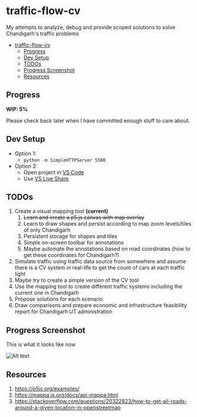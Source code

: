 # traffic-flow-cv
My attempts to analyze, debug and provide scoped solutions to solve Chandigarh's traffic problems

- [traffic-flow-cv](#traffic-flow-cv)
  - [Progress](#progress)
  - [Dev Setup](#dev-setup)
  - [TODOs](#todos)
  - [Progress Screenshot](#progress-screenshot)
  - [Resources](#resources)

## Progress
**WIP: 5%**

Please check back later when I have committed enough stuff to care about.

## Dev Setup
- Option 1:
  - `python -m SimpleHTTPServer 5500`
- Option 2:
  - Open project in [VS Code](https://code.visualstudio.com/)
  - Use [VS Live Share](https://marketplace.visualstudio.com/items?itemName=MS-vsliveshare.vsliveshare)

## TODOs
1. Create a visual mapping tool **(current)**
   1. ~~Learn and create a p5.js canvas with map overlay~~
   2. Learn to draw shapes and persist according to map zoom levels/tiles of only Chandigarh
   3. Persistent storage for shapes and tiles
   4. Simple on-screen toolbar for annotations
   5. Maybe automate the annotations based on road coordinates (how to get these coordinates for Chandigarh?)
2. Simulate traffic using traffic data source from somewhere and assume there is a CV system in real-life to get the count of cars at each traffic light
3. Maybe try to create a simple version of the CV tool
4. Use the mapping tool to create different traffic systems including the current one in Chandigarh
5. Propose solutions for each scenario
6. Draw comparisons and prepare economic and infrastructure feasibility report for Chandigarh UT administration

## Progress Screenshot

This is what it looks like now

![Alt text](/assets/images/1.png?raw=true "Progress Screenshot")

## Resources
1. https://p5js.org/examples/
2. https://mappa.js.org/docs/api-mappa.html
3. https://stackoverflow.com/questions/20322823/how-to-get-all-roads-around-a-given-location-in-openstreetmap
